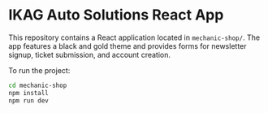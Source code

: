 # IKAG Auto Solutions React App

This repository contains a React application located in `mechanic-shop/`. The app features a black and gold theme and provides forms for newsletter signup, ticket submission, and account creation.

To run the project:

```bash
cd mechanic-shop
npm install
npm run dev
```
